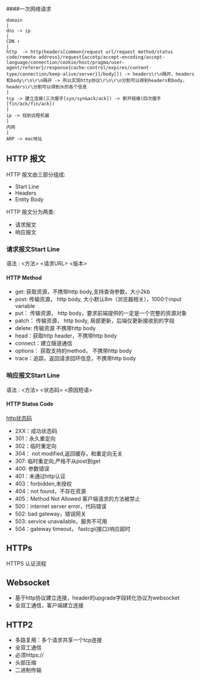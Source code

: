 ####一次网络请求
```$xslt
domain
|
dns -> ip
|
CDN ↑
|
http  -> http(headers[common{request url/request method/status code/remote address}/request{accetp/accept-encoding/accept-language/connection/cookie/host/pragma/user-agent/referer}/response{cache-control/expires/content-type/connection/keep-alive/server}]/body[]) -> headers\r\n隔开、headers和body\r\n\r\n隔开 -> 所以实现http协议\r\n\r\n分割可以得到headers和body，headers\r\分割可以得到头的各个信息
|
tcp -> 建立连接(三次握手[syn/syn&ack/ack]) -> 断开链接(四次握手[fin/ack/fin/ack])
|
ip -> 找到远程机器
|
内网
|
ARP -> mac地址
```
## HTTP 报文

HTTP 报文由三部分组成:
- Start Line
- Headers
- Entity Body

HTTP 报文分为两类:
- 请求报文
- 响应报文

### 请求报文Start Line

语法 : <方法> <请求URL> <版本>

#### HTTP Method
+ get: 获取资源，不携带http body,支持查询参数，大小2kb
+ post: 传输资源， http body, 大小默认8m（浏览器相关），1000个input variable
+ put： 传输资源， http body，要求前端提供的一定是一个完整的资源对象
+ patch： 传输资源， http body, 局部更新，后端仅更新接收到的字段
+ delete: 传输资源 不携带http body
+ head：获取http header，不携带http body
+ connect：建立隧道通信
+ options： 获取支持的method， 不携带http body
+ trace：追踪，返回请求回环信息，不携带http body

### 响应报文Start Line

语法 : <方法> <状态码> <原因短语>

#### HTTP Status Code
[http状态码](https://www.runoob.com/http/http-status-codes.html)
+ 2XX：成功状态码
+ 301：永久重定向
+ 302：临时重定向
+ 304： not modified,返回缓存，和重定向无关
+ 307: 临时重定向,严格不从post到get
+ 400: 参数错误
+ 401：未通过http认证
+ 403：forbidden,未授权
+ 404：not found，不存在资源
+ 405：Method Not Allowed 客户端请求的方法被禁止
+ 500：internet server error，代码错误
+ 502: bad gateway，错误网关
+ 503: service unavailable，服务不可用
+ 504：gateway timeout， fastcgi(接口)响应超时

## HTTPs
HTTPS 认证流程

## Websocket

+ 基于http协议建立连接，header的upgrade字段转化协议为websocket
+ 全双工通信，客户端建立连接

## HTTP2

+ 多路复用：多个请求共享一个tcp连接
+ 全双工通信
+ 必须https://
+ 头部压缩
+ 二进制传输






























